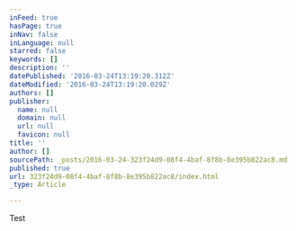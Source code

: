 ```yaml
---
inFeed: true
hasPage: true
inNav: false
inLanguage: null
starred: false
keywords: []
description: ''
datePublished: '2016-03-24T13:19:20.312Z'
dateModified: '2016-03-24T13:19:20.029Z'
authors: []
publisher:
  name: null
  domain: null
  url: null
  favicon: null
title: ''
author: []
sourcePath: _posts/2016-03-24-323f24d9-08f4-4baf-8f8b-8e395b822ac8.md
published: true
url: 323f24d9-08f4-4baf-8f8b-8e395b822ac8/index.html
_type: Article

---
```

Test